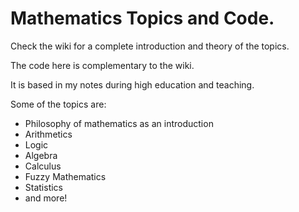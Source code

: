 # Mathematics Topics and Code.

Check the wiki for a complete introduction and theory of the topics.

The code here is complementary to the wiki.

It is based in my notes during high education and teaching.

Some of the topics are:
- Philosophy of mathematics as an introduction
- Arithmetics
- Logic
- Algebra
- Calculus
- Fuzzy Mathematics
- Statistics
- and more!

